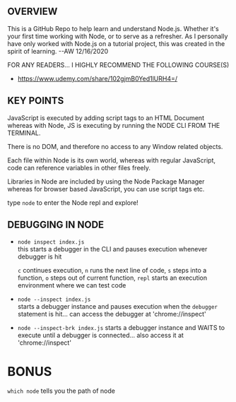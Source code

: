 ## OVERVIEW

This is a GitHub Repo to help learn and understand Node.js.  Whether it's your first time working with Node, or to serve as a refresher.  As I personally have only worked with Node.js on a tutorial project, this was created in the spirit of learning. --AW 12/16/2020

FOR ANY READERS... I HIGHLY RECOMMEND THE FOLLOWING COURSE(S)  
* https://www.udemy.com/share/102gjmB0Yed1lURH4=/

## KEY POINTS
JavaScript is executed by adding script tags to an HTML Document whereas with Node, JS is executing by running the NODE CLI FROM THE TERMINAL.

There is no DOM, and therefore no access to any Window related objects.

Each file within Node is its own world, whereas with regular JavaScript, code can reference variables in other files freely.

Libraries in Node are included by using the Node Package Manager whereas for browser based JavaScript, you can use script tags etc.

type `node` to enter the Node repl and explore!

## DEBUGGING IN NODE
* `node inspect index.js`  
  this starts a debugger in the CLI and pauses execution whenever debugger is hit  

  `c` continues execution, `n` runs the next line of code, `s` steps into a function, `o` steps out of current function, `repl` starts an execution environment where we can test code
*  `node --inspect index.js`  
  starts a debugger instance and pauses execution when the `debugger` statement is hit... can access the debugger at 'chrome://inspect'

*  `node --inspect-brk index.js`
  starts a debugger instance and WAITS to execute until a debugger is connected... also access it at 'chrome://inspect' 

# BONUS

`which node` tells you the path of node